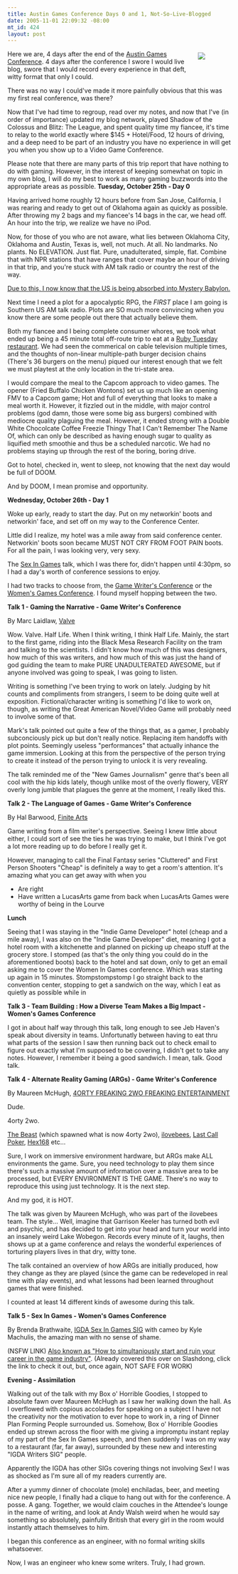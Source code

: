 ```yaml
--- 
title: Austin Games Conference Days 0 and 1, Not-So-Live-Blogged
date: 2005-11-01 22:09:32 -08:00
mt_id: 424
layout: post
---
```

<div style='float:right;width:70;height:70;padding:5px;'><A HREF='http://www.gameconference.com'><IMG SRC='http://images.nonpolynomial.com/nonpolynomial.com/blog/agc.jpg' border="0" /></A></div>

Here we are, 4 days after the end of the <A HREF='http://www.gameconference.com'>Austin Games Conference</A>. 4 days after the conference I swore I would live blog, swore that I would record every experience in that deft, witty format that only I could. 

There was no way I could've made it more painfully obvious that this was my first real conference, was there?

Now that I've had time to regroup, read over my notes, and now that I've (in order of importance) updated my blog network, played Shadow of the Colossus and Blitz: The League, and spent quality time my fiancee, it's time to relay to the world exactly where $145 + Hotel/Food, 12 hours of driving, and a deep need to be part of an industry you have no experience in will get you when you show up to a Video Game Conference.

Please note that there are many parts of this trip report that have nothing to do with gaming. However, in the interest of keeping somewhat on topic in my own blog, I will do my best to work as many gaming buzzwords into the appropriate areas as possible. 
<B>Tuesday, October 25th - Day 0</B>

Having arrived home roughly 12 hours before from San Jose, California, I was rearing and ready to get out of Oklahoma again as quickly as possible. After throwing my 2 bags and my fiancee's 14 bags in the car, we head off. An hour into the trip, we realize we have no iPod.

Now, for those of you who are not aware, what lies between Oklahoma City, Oklahoma and Austin, Texas is, well, not much. At all. No landmarks. No plants. No ELEVATION. Just flat. Pure, unadulterated, simple, flat. Combine that with NPR stations that have ranges that cover maybe an hour of driving in that trip, and you're stuck with AM talk radio or country the rest of the way. 

<A HREF='http://www.bible-prophecy.com/babylon.htm'>Due to this, I now know that the US is being absorbed into Mystery Babylon.</A> 

Next time I need a plot for a apocalyptic RPG, the *FIRST* place I am going is Southern US AM talk radio. Plots are SO much more convincing when you know there are some people out there that actually believe them.

Both my fiancee and I being complete consumer whores, we took what ended up being a 45 minute total off-route trip to eat at a <A HREF='http://www.rubytuesday.com/'>Ruby Tuesday restaurant</A>. We had seen the commerical on cable television multiple times, and the thoughts of non-linear multiple-path burger decision chains (There's 36 burgers on the menu) piqued our interest enough that we felt we must playtest at the only location in the tri-state area.

I would compare the meal to the Capcom approach to video games. The opener (Fried Buffalo Chicken Wontons) set us up much like an opening FMV to a Capcom game; Hot and full of everything that looks to make a meal worth it. However, it fizzled out in the middle, with major control problems (god damn, those were some big ass burgers) combined with mediocre quality plaguing the meal. However, it ended strong with a Double White Chocolcate Coffee Freezie Thingy That I Can't Remember The Name Of, which can only be described as having enough sugar to quality as liquified meth smoothie and thus be a scheduled narcotic. We had no problems staying up through the rest of the boring, boring drive.

Got to hotel, checked in, went to sleep, not knowing that the next day would be full of DOOM.

And by DOOM, I mean promise and opportunity.

<B>Wednesday, October 26th - Day 1</B>

Woke up early, ready to start the day. Put on my networkin' boots and networkin' face, and set off on my way to the Conference Center.

Little did I realize, my hotel was a mile away from said conference center. Networkin' boots soon became MUST NOT CRY FROM FOOT PAIN boots. For all the pain, I was looking very, very sexy.

The <A HREF='http://www.igda.org/sex'>Sex In Games</A> talk, which I was there for, didn't happen until 4:30pm, so I had a day's worth of conference sessions to enjoy.

I had two tracks to choose from, the <A HREF='http://www.gamewritersconference.com/'>Game Writer's Conference</A> or the <A HREF='http://www.womensgameconference.com/'>Women's Games Conference</A>. I found myself hopping between the two.

<B>Talk 1 - Gaming the Narrative - Game Writer's Conference</B>

By Marc Laidlaw, <A HREF='http://www.valvesoftware.com/'>Valve</A>

Wow. Valve. Half Life. When I think writing, I think Half Life. Mainly, the start to the first game, riding into the Black Mesa Research Facility on the tram and talking to the scientists. I didn't know how much of this was designers, how much of this was writers, and how much of this was just the hand of god guiding the team to make PURE UNADULTERATED AWESOME, but if anyone involved was going to speak, I was going to listen.

Writing is something I've been trying to work on lately. Judging by hit counts and compliments from strangers, I seem to be doing quite well at exposition. Fictional/character writing is something I'd like to work on, though, as writing the Great American Novel/Video Game will probably need to involve some of that. 

Mark's talk pointed out quite a few of the things that, as a gamer, I probably subconciously pick up but don't really notice. Replacing item handoffs with plot points. Seemingly useless "performances" that actually inhance the game immersion. Looking at this from the perspective of the person trying to create it instead of the person trying to unlock it is very revealing. 

The talk reminded me of the "New Games Journalism" genre that's been all cool with the hip kids lately, though unlike most of the overly flowery, VERY overly long jumble that plagues the genre at the moment, I really liked this.

<B>Talk 2 - The Language of Games - Game Writer's Conference</B>

By Hal Barwood, <A HREF='http://www.finitearts.com'>Finite Arts</A>

Game writing from a film writer's perspective. Seeing I knew little about either, I could sort of see the ties he was trying to make, but I think I've got a lot more reading up to do before I really get it.

However, managing to call the Final Fantasy series "Cluttered" and First Person Shooters "Cheap" is definitely a way to get a room's attention. It's amazing what you can get away with when you

<UL><LI>Are right</LI><LI>Have written a LucasArts game from back when LucasArts Games were worthy of being in the Lourve</LI></UL>

<B>Lunch</B>

Seeing that I was staying in the "Indie Game Developer" hotel (cheap and a mile away), I was also on the "Indie Game Developer" diet, meaning I got a hotel room with a kitchenette and planned on picking up cheapo stuff at the grocery store. I stomped (as that's the only thing you could do in the aforementioned boots) back to the hotel and sat down, only to get an email asking me to cover the Women In Games conference. Which was starting up again in 15 minutes. Stompstompstomp I go straight back to the convention center, stopping to get a sandwich on the way, which I eat as quietly as possible while in

<B>Talk 3 - Team Building : How a Diverse Team Makes a Big Impact - Women's Games Conference</B>

I got in about half way through this talk, long enough to see Jeb Haven's speak about diversity in teams. Unfortunatly between having to eat thru what parts of the session I saw then running back out to check email to figure out exactly what I'm supposed to be covering, I didn't get to take any notes. However, I remember it being a good sandwich. I mean, talk. Good talk.

<B>Talk 4 - Alternate Reality Gaming (ARGs) - Game Writer's Conference</B>

By Maureen McHugh, <A HREF='http://www.4orty2wo.com'>4ORTY FREAKING 2WO FREAKING ENTERTAINMENT</A>

Dude. 

4orty 2wo. 

<A HREF='http://www.cloudmakers.org/'>The Beast</A> (which spawned what is now 4orty 2wo), <A HREF='http://www.ilovebees.com/'>ilovebees</A>, <A HREF='http://www.lastcallpoker.com/'>Last Call Poker</A>, <A HREF='http://www.hex168.com'>Hex168</A> etc... 

Sure, I work on immersive environment hardware, but ARGs make ALL environments the game. Sure, you need technology to play them since there's such a massive amount of information over a massive area to be processed, but EVERY ENVIRONMENT IS THE GAME. There's no way to reproduce this using just technology. It is the next step. 

And my god, it is HOT.

The talk was given by Maureen McHugh, who was part of the ilovebees team. The style... Well, imagine that Garrison Keeler has turned both evil and psychic, and has decided to get into your head and turn your world into an insanely weird Lake Wobegon. Records every minute of it, laughs, then shows up at a game conference and relays the wonderful experiences of torturing players lives in that dry, witty tone.

The talk contained an overview of how ARGs are initially produced, how they change as they are played (since the game can be redeveloped in real time with play events), and what lessons had been learned throughout games that were finished.

I counted at least 14 different kinds of awesome during this talk. 

<B>Talk 5 - Sex In Games - Women's Games Conference</B>

By Brenda Brathwaite, <A HREF='http://www.igda.org/sex'>IGDA Sex In Games SIG</A>
with cameo by Kyle Machulis, the amazing man with no sense of shame.

(NSFW LINK) <A HREF='http://www.slashdong.org/archives/2005/10/innovation_is_i.php'>Also known as "How to simultaniously start and ruin your career in the game industry"</A>. (Already covered this over on Slashdong, click the link to check it out, but, once again, NOT SAFE FOR WORK)

<B>Evening - Assimilation</B>

Walking out of the talk with my Box o' Horrible Goodies, I stopped to absolute fawn over Maureen McHugh as I saw her walking down the hall. As I overflowed with copious accolades for speaking on a subject I have not the creativity nor the motivation to ever hope to work in, a ring of Dinner Plan Forming People surrounded us. Somehow, Box o' Horrible Goodies ended up strewn across the floor with me giving a impromptu instant replay of my part of the Sex In Games speech, and then suddenly I was on my way to a restaurant (far, far away), surrounded by these new and interesting "IGDA Writers SIG" people. 

Apparently the IGDA has other SIGs covering things not involving Sex! I was as shocked as I'm sure all of my readers currently are. 

After a yummy dinner of chocolate (mole) enchiladas, beer, and meeting nice new people, I finally had a clique to hang out with for the conference. A posse. A gang. Together, we would claim couches in the Attendee's lounge in the name of writing, and look at Andy Walsh weird when he would say something so absolutely, painfully British that every girl in the room would instantly attach themselves to him.

I began this conference as an engineer, with no formal writing skills whatsoever. 

Now, I was an engineer who knew some writers. Truly, I had grown.
